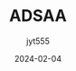 ---
title: ADSAA
author: jyt555
date: 2024-02-04
category: pages/NoteBook
layout: post
mermaid: true
---